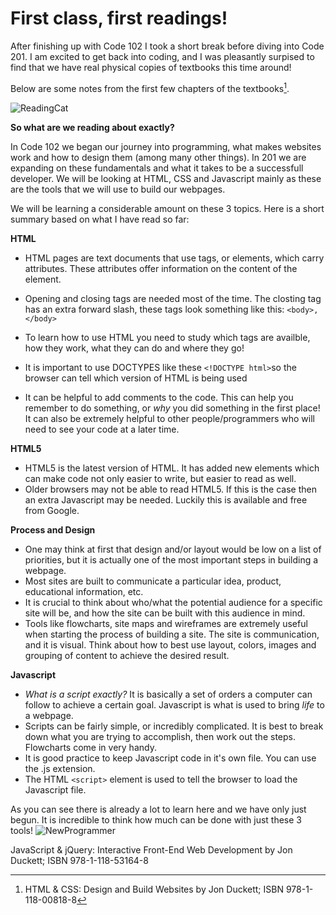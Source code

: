 # First class, first readings!

After finishing up with Code 102 I took a short break before diving into Code 201.  I am excited to get back into coding, and I was pleasantly surpised to find that we have real physical copies of textbooks this time around!  

Below are some notes from the first few chapters of the textbooks[^1].

![ReadingCat](https://encrypted-tbn0.gstatic.com/images?q=tbn:ANd9GcQ9oSn4epc6zByjTpbTf9j2QlqHzoiliLdcEA&usqp=CAU)

**So what are we reading about exactly?**

In Code 102 we began our journey into programming, what makes websites work and how to design them (among many other things).  In 201 we are expanding on these fundamentals and what it takes to be a successfull developer.  We will be looking at HTML, CSS and Javascript mainly as these are the tools that we will use to build our webpages.  

We will be learning a considerable amount on these 3 topics.  Here is a short summary based on what I have read so far:

**HTML**

- HTML pages are text documents that use tags, or elements, which carry attributes.  These attributes offer information on the content of the element.  
- Opening and closing tags are needed most of the time.  The closting tag has an extra forward slash, these tags look something like this:  `<body>,</body>`
                    
- To learn how to use HTML you need to study which tags are availble, how they work, what they can do and where they go!
- It is important to use DOCTYPES like these `<!DOCTYPE html>`so the browser can tell which version of HTML is being used
- It can be helpful to add comments to the code.  This can help you remember to do something, or _why_ you did something in the first place!  It can also be extremely helpful to other people/programmers who will need to see your code at a later time.  

**HTML5**

- HTML5 is the latest version of HTML.  It has added new elements which can make code not only easier to write, but easier to read as well.  
- Older browsers may not be able to read HTML5.  If this is the case then an extra Javascript may be needed.  Luckily this is available and free from Google.  

**Process and Design**

- One may think at first that design and/or layout would be low on a list of priorities, but it is actually one of the most important steps in building a webpage. 
- Most sites are built to communicate a particular idea, product, educational information, etc.  
- It is crucial to think about who/what the potential audience for a specific site will be, and how the site can be built with this audience in mind.  
- Tools like flowcharts, site maps and wireframes are extremely useful when starting the process of building a site.  The site is communication, and it is visual.  Think about how to best use layout, colors, images and grouping of content to achieve the desired result.  

**Javascript**

- _What is a script exactly?_ It is basically a set of orders a computer can follow to achieve a certain goal.  Javascript is what is used to bring _life_ to a webpage.  
- Scripts can be fairly simple, or incredibly complicated.  It is best to break down what you are trying to accomplish, then work out the steps.  Flowcharts come in very handy. 
- It is good practice to keep Javascript code in it's own file.  You can use the .js extension.
- The HTML `<script>` element is used to tell the browser to load the Javascript file.

As you can see there is already a lot to learn here and we have only just begun.  It is incredible to think how much can be done with just these 3 tools!
![NewProgrammer](https://encrypted-tbn0.gstatic.com/images?q=tbn:ANd9GcRVhrhBCebek4figoGfA2U9XVOmcTTMrMFeGw&usqp=CAU) 

[^1]: HTML & CSS: Design and Build Websites by Jon Duckett; ISBN 978-1-118-00818-8 

JavaScript & jQuery: Interactive Front-End Web Development by Jon Duckett; ISBN 978-1-118-53164-8